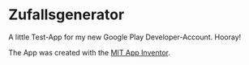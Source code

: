 # Zufallsgenerator
A little Test-App for my new Google Play Developer-Account. Hooray!

The App was created with the [MIT App Inventor](http://ai2.appinventor.mit.edu/).
